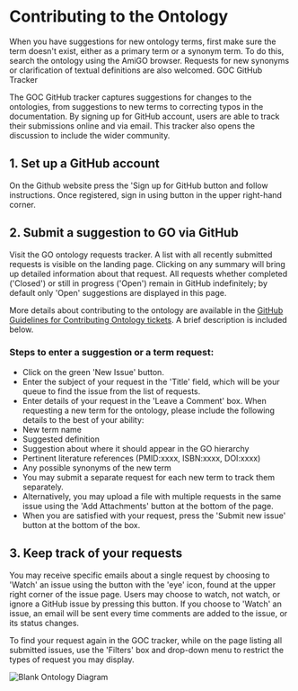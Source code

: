 # Contributing to the Ontology

When you have suggestions for new ontology terms, first make sure the term doesn't exist, either as a primary term or a synonym term. To do this, search the ontology using the AmiGO browser. Requests for new synonyms or clarification of textual definitions are also welcomed.
GOC GitHub Tracker

The GOC GitHub tracker captures suggestions for changes to the ontologies, from suggestions to new terms to correcting typos in the documentation. By signing up for GitHub account, users are able to track their submissions online and via email. This tracker also opens the discussion to include the wider community.
 
## 1. Set up a GitHub account

 On the Github website press the 'Sign up for GitHub button and follow instructions.
 Once registered, sign in using button in the upper right-hand corner.

 
## 2. Submit a suggestion to GO via GitHub

Visit the GO ontology requests tracker. A list with all recently submitted requests is visible on the landing page. Clicking on any summary will bring up detailed information about that request. All requests whether completed ('Closed') or still in progress ('Open') remain in GitHub indefinitely; by default only 'Open' suggestions are displayed in this page.

More details about contributing to the ontology are available in the [GitHub Guidelines for Contributing Ontology tickets](https://github.com/geneontology/go-ontology/blob/master/CONTRIBUTING.md). A brief description is included below.
 

### Steps to enter a suggestion or a term request:

 - Click on the green 'New Issue' button.
 - Enter the subject of your request in the 'Title' field, which will be your queue to find the issue from the list of requests.
 - Enter details of your request in the 'Leave a Comment' box. When requesting a new term for the ontology, please include the following details to the best of your ability:
 - New term name
- Suggested definition
- Suggestion about where it should appear in the GO hierarchy
- Pertinent literature references (PMID:xxxx, ISBN:xxxx, DOI:xxxx)
- Any possible synonyms of the new term
- You may submit a separate request for each new term to track them separately.
- Alternatively, you may upload a file with multiple requests in the same issue using the 'Add Attachments' button at the bottom of the page.
- When you are satisfied with your request, press the 'Submit new issue' button at the bottom of the box.

 
## 3. Keep track of your requests

 You may receive specific emails about a single request by choosing to 'Watch' an issue using the button with the 'eye' icon, found at the upper right corner of the issue page. Users may choose to watch, not watch, or ignore a GitHub issue by pressing this button. If you choose to 'Watch' an issue, an email will be sent every time comments are added to the issue, or its status changes.
 
 To find your request again in the GOC tracker, while on the page listing all submitted issues, use the 'Filters' box and drop-down menu to restrict the types of request you may display.

![Blank Ontology Diagram](http://geneontology.org/sites/default/files/u602/ontology-terms-notext-icon.png)
